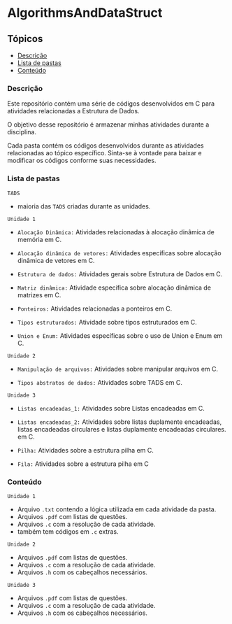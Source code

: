 # AlgorithmsAndDataStruct

## Tópicos

- [Descrição](#descrição)
- [Lista de pastas](#lista-de-pastas)
- [Conteúdo](#conteúdo)

### Descrição

Este repositório contém uma série de códigos desenvolvidos em C para atividades relacionadas a Estrutura de Dados.

O objetivo desse repositório é armazenar minhas atividades durante a disciplina.

Cada pasta contém os códigos desenvolvidos durante as atividades relacionadas ao tópico específico. Sinta-se à vontade para baixar e modificar os códigos conforme suas necessidades.
### Lista de pastas

`TADS`
- maioria das `TADS` criadas durante as unidades.

`Unidade 1`

- `Alocação Dinâmica:` Atividades relacionadas à alocação dinâmica de memória em C.

- `Alocação dinâmica de vetores:` Atividades específicas sobre alocação dinâmica de vetores em C.

- `Estrutura de dados:` Atividades gerais sobre Estrutura de Dados em C.

- `Matriz dinâmica:` Atividade específica sobre alocação dinâmica de matrizes em C.

- `Ponteiros:` Atividades relacionadas a ponteiros em C.

- `Tipos estruturados:` Atividade sobre tipos estruturados em C.

- `Union e Enum:` Atividades específicas sobre o uso de Union e Enum em C.

`Unidade 2`

- `Manipulação de arquivos:` Atividades sobre manipular arquivos em C.

- `Tipos abstratos de dados:` Atividades sobre TADS em C.

`Unidade 3`

- `Listas encadeadas_1:` Atividades sobre Listas encadeadas em C.

- `Listas encadeadas_2:` Atividades sobre listas duplamente encadeadas, listas encadeadas circulares e listas duplamente encadeadas circulares. em C.

- `Pilha:` Atividades sobre a estrutura pilha em C.

- `Fila:` Atividades sobre a estrutura pilha em C

### Conteúdo

`Unidade 1`
- Arquivo `.txt` contendo a lógica utilizada em cada atividade da pasta.
- Arquivos `.pdf` com listas de questões.
- Arquivos `.c` com a resolução de cada atividade.
- também tem códigos em `.c` extras.

`Unidade 2`
- Arquivos `.pdf` com listas de questões.
- Arquivos `.c` com a resolução de cada atividade.
- Arquivos `.h` com os cabeçalhos necessários.

`Unidade 3`
- Arquivos `.pdf` com listas de questões.
- Arquivos `.c` com a resolução de cada atividade.
- Arquivos `.h` com os cabeçalhos necessários.
